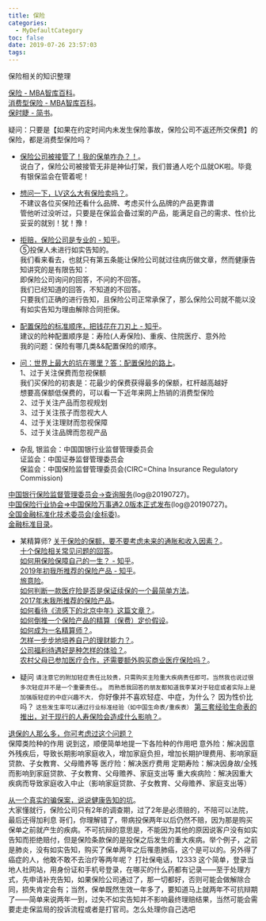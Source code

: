 ```yaml
---
title: 保险
categories:
  - MyDefaultCategory
toc: false
date: 2019-07-26 23:57:03
tags:
---
```

保险相关的知识整理
<!-- more -->

[保险 - MBA智库百科](https://wiki.mbalib.com/wiki/保险)。  
[消费型保险 - MBA智库百科](https://wiki.mbalib.com/wiki/消费型保险)。  
[保时睫 - 简书](https://www.jianshu.com/u/fd643482f2df)。  

疑问：只要是【如果在约定时间内未发生保险事故，保险公司不返还所交保费】的保险，都是消费型保险吗？  

* [保险公司被接管了！我的保单咋办？！](https://www.jianshu.com/p/926148686a60)。  
说白了，保险公司被接管无非是神仙打架，我们普通人吃个瓜就OK啦。毕竟有银保监会在管着呢！  

* [想问一下，LV这么大有保险卖吗？](https://www.jianshu.com/p/d20bedb29bb3)。  
不建议各位买保险还看什么品牌、考虑买什么品牌的产品更靠谱  
管他听过没听过，只要是在保监会备过案的产品，能满足自己的需求、性价比妥妥的就别！犹！豫！  

* [拒赔，保险公司是专业的 - 知乎](https://zhuanlan.zhihu.com/p/60650980)。  
⑤投保人未进行如实告知的。  
我们看来看去，也就只有第五条能让保险公司就过往病历做文章，然而健康告知讲究的是有限告知：  
即保险公司询问的回答，不问的不回答。  
我们已经知道的回答，不知道的不回答。  
只要我们正确的进行告知，且保险公司正常承保了，那么保险公司就不能以没有如实告知为理由解除合同拒保。  

* [配置保险的标准顺序，把钱花在刀刃上 - 知乎](https://zhuanlan.zhihu.com/p/46215559)。  
建议的险种配置顺序是：寿险(人寿保险)、重疾、住院医疗、意外险  
我的问题：保险有哪几类&&配置保险的顺序。  

* [问：世界上最大的坑在哪里？答：配置保险的路上](https://www.jianshu.com/p/b3a88405acf4)。  
1、过于关注保费而忽视保额  
我们买保险的初衷是：花最少的保费获得最多的保额，杠杆越高越好  
想要高保额低保费的，可以看一下近年来网上热销的消费型保险  
2、过于关注产品而忽视规划  
3、过于关注孩子而忽视大人  
4、过于关注理财而忽视保障  
5、过于关注品牌而忽视产品  

* 杂乱
银监会：中国国银行业监督管理委员会  
证监会：中国证券监督管理委员会  
保监会：中国保险监督管理委员会(CIRC=China Insurance Regulatory Commission)  

[中国银行保险监督管理委员会->查询服务](http://www.cbirc.gov.cn/cn/list/9104/910402/1.html)(log@20190727)。  
[中国保险行业协会=>中国保险万事通2.0版本正式发布](http://www.iachina.cn/art/2018/9/26/art_22_103066.html)(log@20190727)。  
[全国金融标准化技术委员会(金标委)](http://www.cfstc.org/)。  
[金融标准目录](http://www.cfstc.org/jinbiaowei/2929586/index.html)。  

* 某精算师?
[关于保险的保额，要不要考虑未来的通胀和收入因素？](https://www.zhihu.com/question/31378834/answer/111300524)。  
[十个保险相关常见问题的回答](https://zhuanlan.zhihu.com/p/21759861)。  
[如何用保险保障自己的一生？ - 知乎](https://www.zhihu.com/question/22316395)。  
[2019年初我所推荐的保险产品 - 知乎](https://zhuanlan.zhihu.com/p/54116024)。  
[旅意险](https://www.zhihu.com/pin/972033296347189248)。  
[如何判断一款医疗险是否是保证续保的一个最简单方法](https://www.zhihu.com/pin/963076878521843712)。  
[2017年末我所推荐的保险产品](https://zhuanlan.zhihu.com/p/32342136)。  
[如何看待《流感下的北京中年》这篇文章？](https://www.zhihu.com/question/267030609/answer/318077119)。  
[如何倒推一个保险产品的精算（保费）定价假设](https://zhuanlan.zhihu.com/p/26654028)。  
[如何成为一名精算师？](https://www.zhihu.com/question/19847862/answer/108123656)。  
[怎样一步步地培养自己的理财能力？](https://www.zhihu.com/question/21855830/answer/101479873)。  
[公司福利待遇好是种怎样的体验？](https://www.zhihu.com/question/39507727/answer/82475412)。  
[农村父母已参加医疗合作，还需要额外购买商业医疗保险吗？](https://www.zhihu.com/question/21982032/answer/34389304)。  

* 疑问
`请注意它的附加轻症责任比较贵，只需购买主险重大疾病责任即可。当然我也说过很多次轻症并不是一个重要责任。`。
`而熟悉我回答的朋友都知道我李某对于轻症或者实际上是加强版轻症的中症兴趣不大，`
你好像并不喜欢轻症、中症，为什么？
因为性价比吗？
`这些发生率可以通过行业标准经验（如中国生命表/重疾表）`
[第三套经验生命表的推出，对于现行的人寿保险会造成什么影响？](https://www.zhihu.com/question/48967052/answer/138145351)。  

[退保的人那么多，你可考虑过这个问题？](https://zhuanlan.zhihu.com/p/54389688)  
保障类险种的作用
说到这，顺便简单地提一下各险种的作用吧
意外险：解决因意外残疾后，导致长期影响家庭收入，增加家庭负担，增加长期护理费用、影响家庭贷款、子女教育、父母赡养等
医疗险：解决医疗费用
定期寿险：解决因身故/全残而影响到家庭贷款、子女教育、父母赡养、家庭支出等
重大疾病险：解决因重大疾病而导致家庭收入中止（影响家庭贷款、子女教育、父母赡养、家庭支出等）


[从一个真实的骗保案，说说健康告知的坑](https://zhuanlan.zhihu.com/p/37834053)。  
大家懂就行，保险公司只有2年的调查期，过了2年是必须赔的，不陪可以法院，最后还得加利息
哥们，你理解错了，带病投保两年以后仍然不赔，因为那是购买保单之前就产生的疾病。不可抗辩的意思是，不能因为其他的原因说客户没有如实告知而拒绝赔付，但是保险条款保的是投保之后发生的重大疾病。举个例子，之前是肺炎，没有如实告知，购买了保单两年之后罹患肺癌，这个是可以的。另外得了癌症的人，他敢不敢不去治疗等两年呢？
打社保电话，12333
这个简单，登录当地人社网站，用身份证和手机号登录，在哪买的什么药都有记录——至于处理方式，先申请补充告知，如果保险公司通过了，那一切都好，否则可能会做解除合同，损失肯定会有；当然，保单既然生效一年多了，要知道马上就两年不可抗辩期了——简单来说两年一到，过失不如实告知并不影响最终理赔结果，当然可能会需要走走保监局的投诉流程或者是打官司。怎么处理你自己选吧
